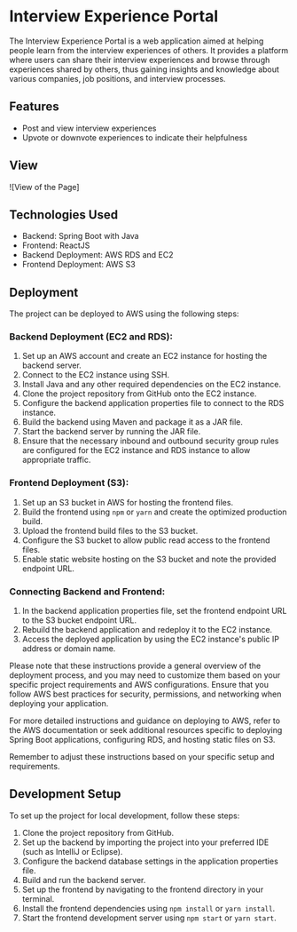 # Interview Experience Portal

The Interview Experience Portal is a web application aimed at helping people learn from the interview experiences of others. It provides a platform where users can share their interview experiences and browse through experiences shared by others, thus gaining insights and knowledge about various companies, job positions, and interview processes.

## Features

- Post and view interview experiences
- Upvote or downvote experiences to indicate their helpfulness
  
## View
![View of the Page]

## Technologies Used

- Backend: Spring Boot with Java
- Frontend: ReactJS
- Backend Deployment: AWS RDS and EC2
- Frontend Deployment: AWS S3

## Deployment

The project can be deployed to AWS using the following steps:

### Backend Deployment (EC2 and RDS):

1. Set up an AWS account and create an EC2 instance for hosting the backend server.
2. Connect to the EC2 instance using SSH.
3. Install Java and any other required dependencies on the EC2 instance.
4. Clone the project repository from GitHub onto the EC2 instance.
5. Configure the backend application properties file to connect to the RDS instance.
6. Build the backend using Maven and package it as a JAR file.
7. Start the backend server by running the JAR file.
8. Ensure that the necessary inbound and outbound security group rules are configured for the EC2 instance and RDS instance to allow appropriate traffic.

### Frontend Deployment (S3):

1. Set up an S3 bucket in AWS for hosting the frontend files.
2. Build the frontend using `npm` or `yarn` and create the optimized production build.
3. Upload the frontend build files to the S3 bucket.
4. Configure the S3 bucket to allow public read access to the frontend files.
5. Enable static website hosting on the S3 bucket and note the provided endpoint URL.

### Connecting Backend and Frontend:

1. In the backend application properties file, set the frontend endpoint URL to the S3 bucket endpoint URL.
2. Rebuild the backend application and redeploy it to the EC2 instance.
3. Access the deployed application by using the EC2 instance's public IP address or domain name.

Please note that these instructions provide a general overview of the deployment process, and you may need to customize them based on your specific project requirements and AWS configurations. Ensure that you follow AWS best practices for security, permissions, and networking when deploying your application.

For more detailed instructions and guidance on deploying to AWS, refer to the AWS documentation or seek additional resources specific to deploying Spring Boot applications, configuring RDS, and hosting static files on S3.

Remember to adjust these instructions based on your specific setup and requirements.


## Development Setup

To set up the project for local development, follow these steps:

1. Clone the project repository from GitHub.
2. Set up the backend by importing the project into your preferred IDE (such as IntelliJ or Eclipse).
3. Configure the backend database settings in the application properties file.
4. Build and run the backend server.
5. Set up the frontend by navigating to the frontend directory in your terminal.
6. Install the frontend dependencies using `npm install` or `yarn install`.
7. Start the frontend development server using `npm start` or `yarn start`.






